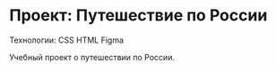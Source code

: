 # Проект: Путешествие по России
Технологии:
CSS HTML Figma

Учебный проект о путешествии по России.
